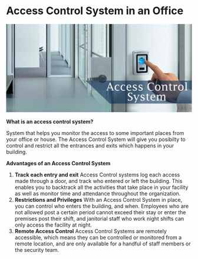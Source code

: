 # Access Control System in an Office

![alt text](https://github.com/NaniiGheorghe/AccessControlSystem/blob/master/banner02.jpg)


**What is an access control system?**
>
System that helps you monitor the access to some important places from your office or house. The Access Control System will give you posibilty to control and restrict all the entrances and exits which happens in your building.

**Advantages of an Access Control System**
1. **Track each entry and exit**
Access Control systems log each access made through a door, and track who entered or left the building. This enables you to backtrack all the activities that take place in your facility as well as monitor time and attendance throughout the organization.
2. **Restrictions and Privileges**
With an Access Control System in place, you can control who enters the building, and when. Employees who are not allowed post a certain period cannot exceed their stay or enter the premises post their shift, and janitorial staff who work night shifts can only access the facility at night.
3. **Remote Access Control**
Access Control Systems are remotely accessible, which means they can be controlled or monitored from a remote location, and are only available for a handful of staff members or the security team.
